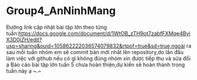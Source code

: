 # Group4_AnNinhMang
Đường link cập nhật bài tập lớn theo từng tuần:https://docs.google.com/document/d/1WtOB_zTH9ot7zabfFXMqe4ByjX3D0jZH/edit?usp=sharing&ouid=105862222036574079832&rtpof=true&sd=true,ngoài ra sau mỗi tuần nhóm em sẽ commit bản mới nhất lên repository,do lần đầu làm việc với github nếu có gì không đúng nhóm xin được tiếp thu và sửa đổi ạ
Báo cáo bài tập lớn tuần 5 chưa hoàn thiện,dự kiến sẽ hoàn thành trong tuần này ạ ~.~
